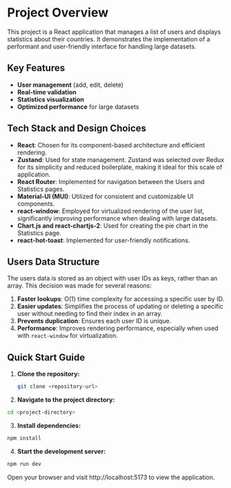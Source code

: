 # Project Overview

This project is a React application that manages a list of users and displays statistics about their countries. It demonstrates the implementation of a performant and user-friendly interface for handling large datasets.

## Key Features

- **User management** (add, edit, delete)
- **Real-time validation**
- **Statistics visualization**
- **Optimized performance** for large datasets

## Tech Stack and Design Choices

- **React**: Chosen for its component-based architecture and efficient rendering.
- **Zustand**: Used for state management. Zustand was selected over Redux for its simplicity and reduced boilerplate, making it ideal for this scale of application.
- **React Router**: Implemented for navigation between the Users and Statistics pages.
- **Material-UI (MUI)**: Utilized for consistent and customizable UI components.
- **react-window**: Employed for virtualized rendering of the user list, significantly improving performance when dealing with large datasets.
- **Chart.js and react-chartjs-2**: Used for creating the pie chart in the Statistics page.
- **react-hot-toast**: Implemented for user-friendly notifications.

## Users Data Structure

The users data is stored as an object with user IDs as keys, rather than an array. This decision was made for several reasons:

1. **Faster lookups**: O(1) time complexity for accessing a specific user by ID.
2. **Easier updates**: Simplifies the process of updating or deleting a specific user without needing to find their index in an array.
3. **Prevents duplication**: Ensures each user ID is unique.
4. **Performance**: Improves rendering performance, especially when used with `react-window` for virtualization.

## Quick Start Guide

1. **Clone the repository:**
   ```bash
   git clone <repository-url>
   ```
2. **Navigate to the project directory:**

```bash
cd <project-directory>
```

3. **Install dependencies:**

```bash
npm install
```

4. **Start the development server:**

```bash
npm run dev
```

Open your browser and visit http://localhost:5173 to view the application.
